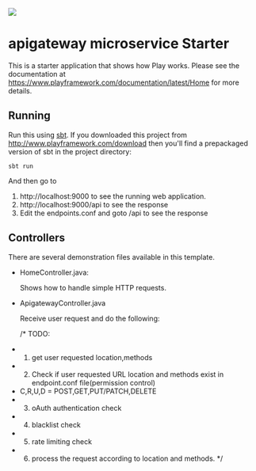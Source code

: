 [<img src="https://img.shields.io/travis/playframework/play-java-starter-example.svg"/>](https://travis-ci.org/playframework/play-java-starter-example)

# apigateway microservice Starter

This is a starter application that shows how Play works.  Please see the documentation at https://www.playframework.com/documentation/latest/Home for more details.

## Running

Run this using [sbt](http://www.scala-sbt.org/).  If you downloaded this project from http://www.playframework.com/download then you'll find a prepackaged version of sbt in the project directory:

```
sbt run
```

And then go to 

1. http://localhost:9000 to see the running web application.
2. http://localhost:9000/api to see the response
3. Edit the endpoints.conf and goto /api to see the response

## Controllers

There are several demonstration files available in this template.

- HomeController.java:

  Shows how to handle simple HTTP requests.

- ApigatewayController.java

  Receive user request and do the following:
  
  /* TODO:
 * 1. get user requested location,methods
 * 2. Check if user requested URL location and methods exist in endpoint.conf file(permission control)
 * C,R,U,D = POST,GET,PUT/PATCH,DELETE
 * 3. oAuth authentication check
 * 4. blacklist check
 * 5. rate limiting check
 * 6. process the request according to location and methods.
 */


